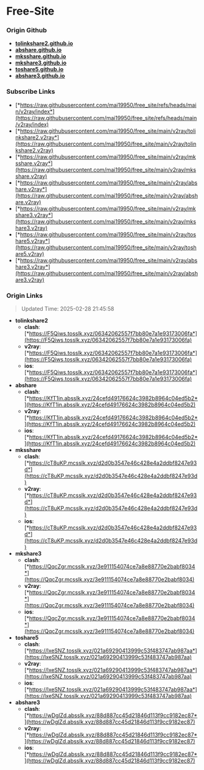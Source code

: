 # Free-Site

### Origin Github

- [**tolinkshare2.github.io**](https://github.com/tolinkshare2/tolinkshare2.github.io)
- [**abshare.github.io**](https://github.com/abshare/abshare.github.io)
- [**mksshare.github.io**](https://github.com/mksshare/mksshare.github.io)
- [**mkshare3.github.io**](https://github.com/mkshare3/mkshare3.github.io)
- [**toshare5.github.io**](https://github.com/toshare5/toshare5.github.io)
- [**abshare3.github.io**](https://github.com/abshare3/abshare3.github.io)

### Subscribe Links

- [*https://raw.githubusercontent.com/mai19950/free_site/refs/heads/main/v2ray/index*](https://raw.githubusercontent.com/mai19950/free_site/refs/heads/main/v2ray/index)
- [*https://raw.githubusercontent.com/mai19950/free_site/main/v2ray/tolinkshare2.v2ray*](https://raw.githubusercontent.com/mai19950/free_site/main/v2ray/tolinkshare2.v2ray)
- [*https://raw.githubusercontent.com/mai19950/free_site/main/v2ray/mksshare.v2ray*](https://raw.githubusercontent.com/mai19950/free_site/main/v2ray/mksshare.v2ray)
- [*https://raw.githubusercontent.com/mai19950/free_site/main/v2ray/abshare.v2ray*](https://raw.githubusercontent.com/mai19950/free_site/main/v2ray/abshare.v2ray)
- [*https://raw.githubusercontent.com/mai19950/free_site/main/v2ray/mkshare3.v2ray*](https://raw.githubusercontent.com/mai19950/free_site/main/v2ray/mkshare3.v2ray)
- [*https://raw.githubusercontent.com/mai19950/free_site/main/v2ray/toshare5.v2ray*](https://raw.githubusercontent.com/mai19950/free_site/main/v2ray/toshare5.v2ray)
- [*https://raw.githubusercontent.com/mai19950/free_site/main/v2ray/abshare3.v2ray*](https://raw.githubusercontent.com/mai19950/free_site/main/v2ray/abshare3.v2ray)

### Origin Links

> Updated Time: 2025-02-28 21:45:58

- **tolinkshare2**
  - **clash**: [*https://F5Qiws.tosslk.xyz/06342062557f7bb80e7a1e93173006fa*](https://F5Qiws.tosslk.xyz/06342062557f7bb80e7a1e93173006fa)
  - **v2ray**: [*https://F5Qiws.tosslk.xyz/06342062557f7bb80e7a1e93173006fa*](https://F5Qiws.tosslk.xyz/06342062557f7bb80e7a1e93173006fa)
  - **ios**: [*https://F5Qiws.tosslk.xyz/06342062557f7bb80e7a1e93173006fa*](https://F5Qiws.tosslk.xyz/06342062557f7bb80e7a1e93173006fa)
- **abshare**
  - **clash**: [*https://KfT1in.absslk.xyz/24cefd49176624c3982b8964c04ed5b2*](https://KfT1in.absslk.xyz/24cefd49176624c3982b8964c04ed5b2)
  - **v2ray**: [*https://KfT1in.absslk.xyz/24cefd49176624c3982b8964c04ed5b2*](https://KfT1in.absslk.xyz/24cefd49176624c3982b8964c04ed5b2)
  - **ios**: [*https://KfT1in.absslk.xyz/24cefd49176624c3982b8964c04ed5b2*](https://KfT1in.absslk.xyz/24cefd49176624c3982b8964c04ed5b2)
- **mksshare**
  - **clash**: [*https://cT8uKP.mcsslk.xyz/d2d0b3547e46c428e4a2ddbf8247e93d*](https://cT8uKP.mcsslk.xyz/d2d0b3547e46c428e4a2ddbf8247e93d)
  - **v2ray**: [*https://cT8uKP.mcsslk.xyz/d2d0b3547e46c428e4a2ddbf8247e93d*](https://cT8uKP.mcsslk.xyz/d2d0b3547e46c428e4a2ddbf8247e93d)
  - **ios**: [*https://cT8uKP.mcsslk.xyz/d2d0b3547e46c428e4a2ddbf8247e93d*](https://cT8uKP.mcsslk.xyz/d2d0b3547e46c428e4a2ddbf8247e93d)
- **mkshare3**
  - **clash**: [*https://QqcZgr.mcsslk.xyz/3e911154074ce7a8e88770e2babf8034*](https://QqcZgr.mcsslk.xyz/3e911154074ce7a8e88770e2babf8034)
  - **v2ray**: [*https://QqcZgr.mcsslk.xyz/3e911154074ce7a8e88770e2babf8034*](https://QqcZgr.mcsslk.xyz/3e911154074ce7a8e88770e2babf8034)
  - **ios**: [*https://QqcZgr.mcsslk.xyz/3e911154074ce7a8e88770e2babf8034*](https://QqcZgr.mcsslk.xyz/3e911154074ce7a8e88770e2babf8034)
- **toshare5**
  - **clash**: [*https://lxeSNZ.tosslk.xyz/021a69290413999c53f483747ab987aa*](https://lxeSNZ.tosslk.xyz/021a69290413999c53f483747ab987aa)
  - **v2ray**: [*https://lxeSNZ.tosslk.xyz/021a69290413999c53f483747ab987aa*](https://lxeSNZ.tosslk.xyz/021a69290413999c53f483747ab987aa)
  - **ios**: [*https://lxeSNZ.tosslk.xyz/021a69290413999c53f483747ab987aa*](https://lxeSNZ.tosslk.xyz/021a69290413999c53f483747ab987aa)
- **abshare3**
  - **clash**: [*https://wDglZd.absslk.xyz/88d887cc45d21846d113f9cc9182ec87*](https://wDglZd.absslk.xyz/88d887cc45d21846d113f9cc9182ec87)
  - **v2ray**: [*https://wDglZd.absslk.xyz/88d887cc45d21846d113f9cc9182ec87*](https://wDglZd.absslk.xyz/88d887cc45d21846d113f9cc9182ec87)
  - **ios**: [*https://wDglZd.absslk.xyz/88d887cc45d21846d113f9cc9182ec87*](https://wDglZd.absslk.xyz/88d887cc45d21846d113f9cc9182ec87)
